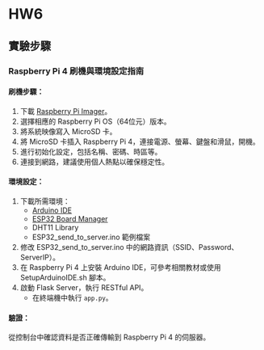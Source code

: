 # HW6

## 實驗步驟
### Raspberry Pi 4 刷機與環境設定指南

#### 刷機步驟：

1. 下載 [Raspberry Pi Imager](https://www.raspberrypi.org/software/)。
2. 選擇相應的 Raspberry Pi OS（64位元）版本。
3. 將系統映像寫入 MicroSD 卡。
4. 將 MicroSD 卡插入 Raspberry Pi 4，連接電源、螢幕、鍵盤和滑鼠，開機。
5. 進行初始化設定，包括名稱、密碼、時區等。
6. 連接到網路，建議使用個人熱點以確保穩定性。

#### 環境設定：

1. 下載所需環境：
   - [Arduino IDE](https://www.arduino.cc/en/software)
   - [ESP32 Board Manager](https://github.com/espressif/arduino-esp32/blob/master/docs/arduino-ide/boards_manager.md)
   - DHT11 Library
   - ESP32_send_to_server.ino 範例檔案
2. 修改 ESP32_send_to_server.ino 中的網路資訊（SSID、Password、ServerIP）。
3. 在 Raspberry Pi 4 上安裝 Arduino IDE，可參考相關教材或使用 SetupArduinoIDE.sh 腳本。
4. 啟動 Flask Server，執行 RESTful API。
   - 在終端機中執行 `app.py`。

#### 驗證：

從控制台中確認資料是否正確傳輸到 Raspberry Pi 4 的伺服器。
